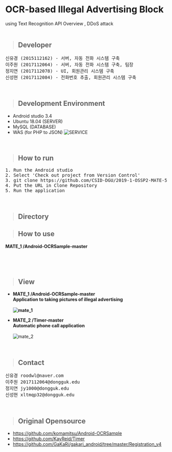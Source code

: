 # OCR-based Illegal Advertising Block <br/> 
  using Text Recognition API Overview ,
  DDoS attack<br/>
<br/>

> ## Developer
<pre>
신유경 (2015112162) - 서버, 자동 전화 시스템 구축
이주원 (2017112064) - 서버, 자동 전화 시스템 구축, 팀장
정지연 (2017112078) - UI, 회원관리 시스템 구축
신성현 (2017112084) - 전화번호 추출, 회원관리 시스템 구축
</pre><br/>
 
> ## Development Environment
* Android studio 3.4
* Ubuntu 18.04 (SERVER)
* MySQL (DATABASE)
* WAS (for PHP to JSON)
![SERVICE](https://user-images.githubusercontent.com/48276522/59757414-a91de780-92c6-11e9-9544-9bb51c722df7.PNG)
<br/>

> ## How to run<br/>
<pre>
1. Run the Android studio
2. Select 'Check out project from Version Control'
3. git clone https://github.com/CSID-DGU/2019-1-OSSP2-MATE-5.git
4. Put the URL in Clone Repository
5. Run the application
</pre></br>

> ## Directory

> ## How to use
<b>MATE_1 /Android-OCRSample-master</b></br>
<pre>

</pre>
<br/>

> ## View

* <b>MATE_1 /Android-OCRSample-master<br/>Application to taking pictures of illegal advertising<br/><br/>
  ![mate_1](https://user-images.githubusercontent.com/48276522/59553640-6dd39e00-8fd2-11e9-807d-57a38ba0adc5.PNG)<br/>

* MATE_2 /Timer-master<br/>Automatic phone call application<br/><br/></b>
  ![mate_2](https://user-images.githubusercontent.com/48276522/59553642-6f9d6180-8fd2-11e9-8ccd-455699fd9917.PNG)<br/>
<br/>

> ## Contact
<pre>
신유경 roodwl@naver.com
이주원 2017112064@dongguk.edu
정지연 jy1000@dongguk.edu
신성현 xltmqp32@dongguk.edu
</pre></br>

> ## Original Opensource

* https://github.com/komamitsu/Android-OCRSample<br/>
* https://github.com/KayReid/Timer<br/>
* https://github.com/GaKaRi/gakari_android/tree/master/Registration_v4

<br/>
